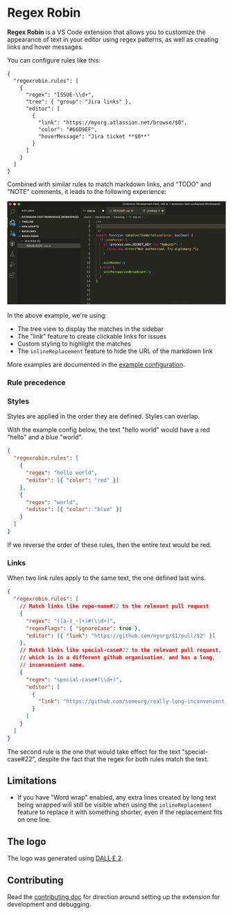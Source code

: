 # Regex Robin

**Regex Robin** is a VS Code extension that allows you to customize the appearance of text in your editor using regex patterns, as well as creating links and hover messages.

You can configure rules like this:

```jsonc
{
  "regexrobin.rules": [
    {
      "regex": "ISSUE-\\d+",
      "tree": { "group": "Jira links" },
      "editor": [
        {
          "link": "https://myorg.atlassian.net/browse/$0",
          "color": "#66D9EF",
          "hoverMessage": "Jira ticket **$0**"
        }
      ]
    }
  ]
}
```

Combined with similar rules to match markdown links, and "TODO" and "NOTE" comments, it leads to the following experience:

![Animated gif showing a code comment that has a link that can be clicked](assets/usage.gif)

In the above example, we're using:

- The tree view to display the matches in the sidebar
- The "link" feature to create clickable links for issues
- Custom styling to highlight the matches
- The `inlineReplacement` feature to hide the URL of the markdown link

More examples are documented in the [example configuration](./test/extension-test-workspace.code-workspace).

### Rule precedence

### Styles

Styles are applied in the order they are defined. Styles can overlap.

With the example config below, the text "hello world" would have a red "hello" and a blue "world".

```json
{
  "regexrobin.rules": [
    {
      "regex": "hello world",
      "editor": [{ "color": "red" }]
    },
    {
      "regex": "world",
      "editor": [{ "color": "blue" }]
    }
  ]
}
```

If we reverse the order of these rules, then the entire text would be red.

### Links

When two link rules apply to the same text, the one defined last wins.

```json
{
  "regexrobin.rules": [
    // Match links like repo-name#22 to the relevant pull request
    {
      "regex": "([a-z_-]+)#(\\d+)",
      "regexFlags": { "ignoreCase": true },
      "editor": [{ "link": "https://github.com/myorg/$1/pull/$2" }]
    },
    // Match links like special-case#22 to the relevant pull request,
    // which is in a different github organisation, and has a long,
    // inconvenient name.
    {
      "regex": "special-case#(\\d+)",
      "editor": [
        {
          "link": "https://github.com/someorg/really-long-inconvenient-name/pull/$1"
        }
      ]
    }
  ]
}
```

The second rule is the one that would take effect for the text "special-case#22", despite the fact that the regex for both rules match the text.

<!-- This relies on potentially undocumented behaviour.

This extension does not enforce this logic, but instead relies on the fact that VS Code
just works like this by default. -->

## Limitations

- If you have "Word wrap" enabled, any extra lines created by long text being wrapped will still be visible when using the `inlineReplacement` feature to replace it with something shorter, even if the replacement fits on one line.

## The logo

The logo was generated using [DALL·E 2](https://openai.com/dall-e-2/).

## Contributing

Read the [contributing doc](CONTRIBUTING.md) for direction around setting up the extension for development and debugging.

